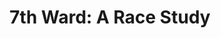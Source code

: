 ---
pid: VP56
title: '7th Ward: A Race Study'
location_transcription: somewhere in the 7th Ward of Philly (back then)
zipcode: '19144'
outside_phl: 
neighborhood: Germantown
age: '27'
age_range: 20-29
instagram: 
image_file_name: VP_56.jpg
proposal_transcription: A map of Philadelphia's 7th Ward as it was in 1896 when W.E.B
  DuBois was commissioned by U. Penn to do research on the black population in Philadelphia.  A
  brief summary of the state of black America and his analysis can be provided and
  maybe even a contrast of black Philadelphias today.  I can help w/ that btw :)
topic: African Americans,Architecture,History,Neighborhoods,Philadelphia
topic_summary: 0, 0, 0, 0, 0
type: 2D
keywords_other: 7th Ward, W.E.B. DuBois, research, race
credit: Corey Barkers
image_labels: 
twitter: 
facebook: 
permalink: "/monuments/vp56/"
layout: item-page
---